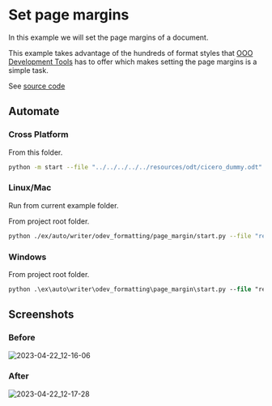 # Set page margins

In this example we will set the page margins of a document.

This example takes advantage of the hundreds of format styles that [OOO Development Tools] has to offer which makes setting the page margins is a simple task.

See [source code](./start.py)

## Automate

### Cross Platform

From this folder.

```sh
python -m start --file "../../../../../resources/odt/cicero_dummy.odt"
```

### Linux/Mac

Run from current example folder.

From project root folder.

```sh
python ./ex/auto/writer/odev_formatting/page_margin/start.py --file "resources/odt/cicero_dummy.odt"
```

### Windows

From project root folder.

```ps
python .\ex\auto\writer\odev_formatting\page_margin\start.py --file "resources/odt/cicero_dummy.odt"
```

## Screenshots

### Before

![2023-04-22_12-16-06](https://user-images.githubusercontent.com/4193389/233795486-fba0bbd6-cb9f-4ae5-a475-10c6cfb22feb.png)

### After

![2023-04-22_12-17-28](https://user-images.githubusercontent.com/4193389/233795531-20dacbf7-3a20-4295-8308-0635deff6668.png)


[OOO Development Tools]: https://python-ooo-dev-tools.readthedocs.io/en/latest/
